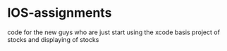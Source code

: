 # IOS-assignments
code for the new guys who are just start using the xcode basis 
project of stocks and displaying of stocks
